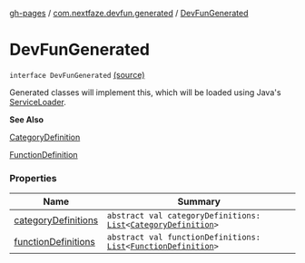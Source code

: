 [gh-pages](../../index.md) / [com.nextfaze.devfun.generated](../index.md) / [DevFunGenerated](.)

# DevFunGenerated

`interface DevFunGenerated` [(source)](https://github.com/NextFaze/dev-fun/tree/master/devfun-annotations/src/main/java/com/nextfaze/devfun/generated/Generated.kt#L13)

Generated classes will implement this, which will be loaded using Java's [ServiceLoader](http://docs.oracle.com/javase/6/docs/api/java/util/ServiceLoader.html).

**See Also**

[CategoryDefinition](../../com.nextfaze.devfun.core/-category-definition/index.md)

[FunctionDefinition](../../com.nextfaze.devfun.core/-function-definition/index.md)

### Properties

| Name | Summary |
|---|---|
| [categoryDefinitions](category-definitions.md) | `abstract val categoryDefinitions: `[`List`](https://kotlinlang.org/api/latest/jvm/stdlib/kotlin.collections/-list/index.html)`<`[`CategoryDefinition`](../../com.nextfaze.devfun.core/-category-definition/index.md)`>` |
| [functionDefinitions](function-definitions.md) | `abstract val functionDefinitions: `[`List`](https://kotlinlang.org/api/latest/jvm/stdlib/kotlin.collections/-list/index.html)`<`[`FunctionDefinition`](../../com.nextfaze.devfun.core/-function-definition/index.md)`>` |
